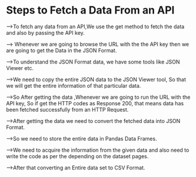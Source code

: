 # Steps to Fetch a Data From an API
-->To fetch any data from an API,We use the get method to fetch the data and also by passing the API key.


--> Whenever we are going to browse the URL with the the API key then we are going to  get the Data in the JSON Format.


-->To understand the JSON Format data, we have some tools like JSON Viewer etc.


-->We need to copy the entire JSON data to the JSON Viewer tool, So that we will get the entire information of that particular data.


-->So After getting the data ,Whenever we are going to run the URL with the API key,
   So if get the HTTP codes as Response 200, that means data has been fetched successfully from an HTTP Request.
   
   

-->After getting the data we need to convert the fetched data into JSON Format.


-->So we need to store the entire data in Pandas Data Frames.


-->We need to acquire the information from the given data and also need to write the code as per the depending on the dataset pages.


-->After that converting an Entire data set to CSV Format.
